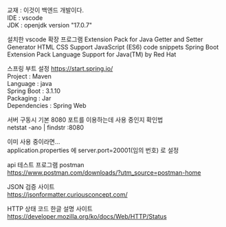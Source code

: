 교재 : 이것이 백엔드 개발이다.   
IDE : vscode   
JDK : openjdk version "17.0.7"  

설치한 vscode 확장 프로그램
Extension Pack for Java
Getter and Setter Generator
HTML CSS Support
JavaScript (ES6) code snippets
Spring Boot Extension Pack
Language Support for Java(TM) by Red Hat

스프링 부트 설정 https://start.spring.io/  
Project : Maven   
Language : java  
Spring Boot : 3.1.10  
Packaging : Jar  
Dependencies : Spring Web  

서버 구동시 기본 8080 포트를 이용하는데 사용 중인지 확인법   
netstat -ano | findstr :8080 

이미 사용 중이라면...  
application.properties 에 server.port=20001(임의 번호) 로 설정

 api 테스트 프로그램 postman   
 https://www.postman.com/downloads/?utm_source=postman-home

 JSON 검증 사이트  
 https://jsonformatter.curiousconcept.com/  

 HTTP 상태 코드 한글 설명 사이트
 https://developer.mozilla.org/ko/docs/Web/HTTP/Status